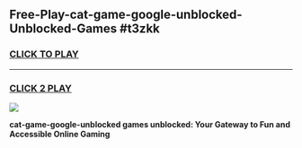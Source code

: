 
## Free-Play-cat-game-google-unblocked-Unblocked-Games #t3zkk
<h3>
<a href="https://news.freeplayer.one?title=cat-game-google-unblocked&ref=8M">CLICK TO PLAY</a></h3>
<hr>

<h3>
<a href="https://news.freeplayer.one?title=cat-game-google-unblocked&ref=8M">CLICK 2 PLAY</a>
  
</h3>

<a href="https://news.freeplayer.one?title=cat-game-google-unblocked&ref=8M"><img src="https://clearcache.store/games.png"></a>


**cat-game-google-unblocked games unblocked: Your Gateway to Fun and Accessible Online Gaming**
